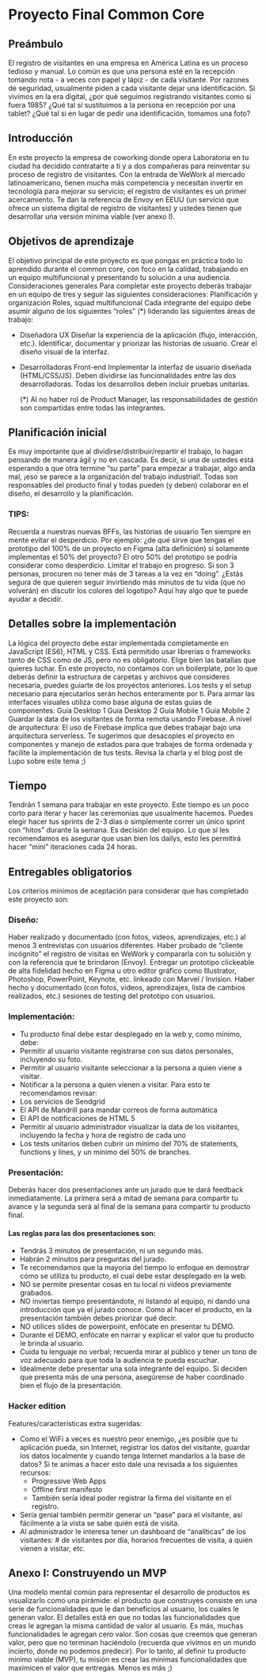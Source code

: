 # Proyecto Final Common Core
## Preámbulo
El registro de visitantes en una empresa en América Latina es un proceso tedioso y manual. Lo común es que una persona esté en la recepción tomando nota - a veces con papel y lápiz - de cada visitante. Por razones de seguridad, usualmente piden a cada visitante dejar una identificación. Si vivimos en la era digital, ¿por qué seguimos registrando visitantes como si fuera 1985? ¿Qué tal si sustituimos a la persona en recepción por una tablet? ¿Qué tal si en lugar de pedir una identificación, tomamos una foto? 

## Introducción
En este proyecto la empresa de coworking donde opera Laboratoria en tu ciudad ha decidido contratarte a ti y a dos compañeras para reinventar su proceso de registro de visitantes. Con la entrada de WeWork al mercado latinoamericano, tienen mucha más competencia y necesitan invertir en tecnología para mejorar su servicio; el registro de visitantes es un primer acercamiento. Te dan la referencia de Envoy en EEUU (un servicio que ofrece un sistema digital de registro de visitantes) y ustedes tienen que desarrollar una versión mínima viable (ver anexo I). 

## Objetivos de aprendizaje
El objetivo principal de este proyecto es que pongas en práctica todo lo aprendido durante el common core, con foco en la calidad, trabajando en un equipo multifuncional y presentando tu solución a una audiencia.
Consideraciones generales
Para completar este proyecto deberás trabajar en un equipo de tres y seguir las siguientes consideraciones:
Planificación y organización
Roles, squad multifuncional
Cada integrante del equipo debe asumir alguno de los siguientes “roles” (*) liderando las siguientes áreas de trabajo:
* Diseñadora UX
    Diseñar la experiencia de la aplicación (flujo, interacción, etc.).
    Identificar, documentar y priorizar las historias de usuario.
    Crear el diseño visual de la interfaz.
* Desarrolladoras Front-end
    Implementar la interfaz de usuario diseñada (HTML/CSS/JS).
    Deben dividirse las funcionalidades entre las dos desarrolladoras.
    Todas los desarrollos deben incluir pruebas unitarias.

    (*) Al no haber rol de Product Manager, las responsabilidades de gestión son compartidas entre todas las integrantes.

## Planificación inicial
Es muy importante que al dividirse/distribuir/repartir el trabajo, lo hagan pensando de manera ágil y no en cascada. Es decir, si una de ustedes está esperando a que otra termine “su parte” para empezar a trabajar, algo anda mal, ¡eso se parece a la organización del trabajo industrial!. Todas son responsables del producto final y todas pueden (y deben) colaborar en el diseño, el desarrollo y la planificación.
### TIPS:
Recuerda a nuestras nuevas BFFs, las historias de usuario
Ten siempre en mente evitar el desperdicio. Por ejemplo: ¿de qué sirve que tengas el prototipo del 100% de un proyecto en Figma (alta definición) si solamente implementas el 50% del proyecto? El otro 50% del prototipo se podría considerar como desperdicio.
Limitar el trabajo en progreso. Si son 3 personas, procuren no tener más de 3 tareas a la vez en “doing”.
¿Estás segura de que quieren seguir invirtiendo más minutos de tu vida (que no volverán) en discutir los colores del logotipo? Aquí hay algo que te puede ayudar a decidir.

## Detalles sobre la implementación
La lógica del proyecto debe estar implementada completamente en JavaScript (ES6), HTML y CSS. 
Está permitido usar librerías o frameworks tanto de CSS como de JS, pero no es obligatorio. Elige bien las batallas que quieres luchar.
En este proyecto, no contamos con un boilerplate, por lo que deberás definir la estructura de carpetas y archivos que consideres necesaria, puedes guiarte de los proyectos anteriores. 
Los tests y el setup necesario para ejecutarlos serán hechos enteramente por ti. 
Para armar las interfaces visuales utiliza como base alguna de estas guías de componentes:
Guía Desktop 1
Guía Desktop 2
Guía Mobile 1
Guía Mobile 2
Guardar la data de los visitantes de forma remota usando Firebase. 
A nivel de arquitectura:
El uso de Firebase implica que debes trabajar bajo una arquitectura serverless. 
Te sugerimos que desacoples el proyecto en componentes y manejo de estados para que trabajes de forma ordenada y facilite la implementación de tus tests. Revisa la charla y el blog post de Lupo sobre este tema ;)

## Tiempo
Tendrán 1 semana para trabajar en este proyecto. Este tiempo es un poco corto para iterar y hacer las ceremonias que usualmente hacemos. Puedes elegir hacer tus sprints de 2-3 días o simplemente correr un único sprint con “hitos” durante la semana. Es decisión del equipo. Lo que sí les recomendamos es asegurar que usan bien los dailys, esto les permitirá hacer “mini” iteraciones cada 24 horas.

## Entregables obligatorios
Los criterios mínimos de aceptación para considerar que has completado este proyecto son:

### Diseño:
Haber realizado y documentado (con fotos, videos, aprendizajes, etc.)  al menos 3 entrevistas con usuarios diferentes.
Haber probado de “cliente incógnito” el registro de visitas en WeWork y compararla con tu solución y con la referencia que te brindaron (Envoy).
Entregar un prototipo clickeable de alta fidelidad hecho en Figma u otro editor gráfico como Illustrator, Photoshop, PowerPoint, Keynote, etc. linkeado con Marvel / Invision.
Haber hecho y documentado (con fotos, videos, aprendizajes, lista de cambios realizados, etc.) sesiones de testing del prototipo con usuarios.

### Implementación:
  * Tu producto final debe estar desplegado en la web y, como mínimo, debe:
  * Permitir al usuario visitante registrarse con sus datos personales, incluyendo su foto.
  * Permitir al usuario visitante seleccionar a la persona a quien viene a visitar.
  * Notificar a la persona a quien vienen a visitar. Para esto te recomendamos revisar:
  * Los servicios de Sendgrid
  * El API de Mandrill para mandar correos de forma automática
  * El API de notificaciones de HTML 5 
  * Permitir al usuario administrador visualizar la data de los visitantes, incluyendo la fecha y hora de registro de cada uno
  * Los tests unitarios deben cubrir un mínimo del 70% de statements, functions y lines, y un mínimo del 50% de branches. 

### Presentación:
Deberás hacer dos presentaciones ante un jurado que te dará feedback inmediatamente. La primera será a mitad de semana para compartir tu avance y la segunda será al final de la semana para compartir tu producto final.
#### Las reglas para las dos presentaciones son:
  * Tendrás 3 minutos de presentación, ni un segundo más.
  * Habrán 2 minutos para preguntas del jurado.
  * Te recomendamos que la mayoría del tiempo lo enfoque en demostrar cómo se utiliza tu producto, el cual debe estar desplegado en la web. 
  * NO se permite presentar cosas en tu local ni videos previamente grabados.
  * NO inviertas tiempo presentándote, ni listando al equipo, ni dando una introducción que ya el jurado conoce. Como al hacer el producto, en la presentación también debes priorizar qué decir.
  * NO utilices slides de powerpoint, enfócate en presentar tu DEMO.
  * Durante el DEMO, enfócate en narrar y explicar el valor que tu producto le brinda al usuario.
  * Cuida tu lenguaje no verbal; recuerda mirar al público y tener un tono de voz adecuado para que toda la audiencia te pueda escuchar.
  * Idealmente debe presentar una sola integrante del equipo. Si deciden que presenta más de una persona, asegúrense de haber coordinado bien el flujo de la presentación.

### Hacker edition
Features/características extra sugeridas:
  * Como el WiFi a veces es nuestro peor enemigo, ¿es posible que tu aplicación pueda, sin Internet, registrar los datos del visitante, guardar los datos localmente y cuando tenga Internet mandarlos a la base de datos? Si te animas a hacer esto dale una revisada a los siguientes recursos:
    * Progressive Web Apps
    * Offline first manifesto
    * También sería ideal poder registrar la firma del visitante en el registro.
  * Sería genial también permitir generar un “pase” para el visitante, así fácilmente a la vista se sabe quién está de visita.
  * Al administrador le interesa tener un dashboard de “analíticas” de los visitantes: # de visitantes por día, horarios frecuentes de visita, a quién vienen a visitar, etc.

## Anexo I: Construyendo un MVP
Una modelo mental común para representar el desarrollo de productos es visualizarlo como una pirámide: el producto que construyes consiste en una serie de funcionalidades que le dan beneficios al usuario, los cuales le generan valor. El detalles está en que no todas las funcionalidades que creas le agregan la misma cantidad de valor al usuario. Es más, muchas funcionalidades le agregan cero valor. Son cosas que creemos que generan valor, pero que no terminan haciéndolo (recuerda que vivimos en un mundo incierto, donde no podemos predecir). Por lo tanto, al definir tu producto mínimo viable (MVP), tu misión es crear las mínimas funcionalidades que maximicen el valor que entregas. Menos es más ;)
